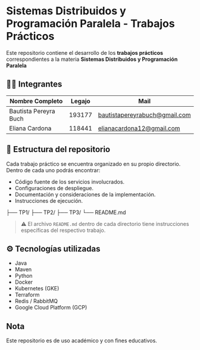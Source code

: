 # Sistemas Distribuidos y Programación Paralela - Trabajos Prácticos

Este repositorio contiene el desarrollo de los **trabajos prácticos** correspondientes a la materia **Sistemas Distribuidos y Programación Paralela**

## 🧑‍💻 Integrantes

| Nombre Completo          | Legajo | Mail                 |
|--------------------------|--------|----------------------|
| Bautista Pereyra Buch    | 193177 | bautistapereyrabuch@gmail.com        |
| Eliana Cardona           | 118441 | elianacardona12@gmail.com        |

## 📁 Estructura del repositorio

Cada trabajo práctico se encuentra organizado en su propio directorio. Dentro de cada uno podrás encontrar:

- Código fuente de los servicios involucrados.
- Configuraciones de despliegue.
- Documentación y consideraciones de la implementación.
- Instrucciones de ejecución.

├── TP1/
├── TP2/
├── TP3/
└── README.md



> ⚠️ El archivo `README.md` dentro de cada directorio tiene instrucciones específicas del respectivo trabajo.

## ⚙️ Tecnologías utilizadas

- Java
- Maven
- Python
- Docker
- Kubernetes (GKE)
- Terraform
- Redis / RabbitMQ
- Google Cloud Platform (GCP)

## Nota

Este repositorio es de uso académico y con fines educativos.



